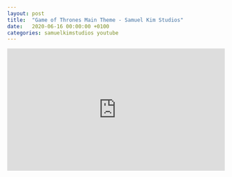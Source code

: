```yaml
---
layout: post
title:  "Game of Thrones Main Theme - Samuel Kim Studios"
date:   2020-06-16 00:00:00 +0100
categories: samuelkimstudios youtube
---
```

<style>.embed-container { position: relative; padding-bottom: 56.25%; height: 0; overflow: hidden; max-width: 100%; } .embed-container iframe, .embed-container object, .embed-container embed { position: absolute; top: 0; left: 0; width: 100%; height: 100%; }</style><div class='embed-container'><iframe src='https://www.youtube.com/embed/sjf6B-vESjk' frameborder='0' allowfullscreen></iframe></div>
